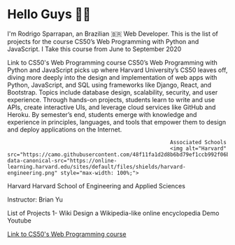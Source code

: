 # Hello Guys :man_in_tuxedo:  
I'm Rodrigo Sparrapan, an Brazilian :brazil: Web Developer. This is the list of projects for the course CS50’s Web Programming with Python and JavaScript. I Take this course from June to September 2020

Link to CS50's Web Programming course
CS50’s Web Programming with Python and JavaScript picks up where Harvard University’s CS50 leaves off, diving more deeply into the design and implementation of web apps with Python, JavaScript, and SQL using frameworks like Django, React, and Bootstrap. Topics include database design, scalability, security, and user experience. Through hands-on projects, students learn to write and use APIs, create interactive UIs, and leverage cloud services like GitHub and Heroku. By semester’s end, students emerge with knowledge and experience in principles, languages, and tools that empower them to design and deploy applications on the Internet.

                                                        Associated Schools
                                                        <img alt="Harvard" src="https://camo.githubusercontent.com/48f11fa1d2d8b6bd79ef1ccb992f06b886261205702003ea0352d22ae382a9f7/68747470733a2f2f6f6e6c696e652d6c6561726e696e672e686172766172642e6564752f73697465732f64656661756c742f66696c65732f736869656c64732f686172766172642d656e67696e656572696e672e706e67" data-canonical-src="https://online-learning.harvard.edu/sites/default/files/shields/harvard-engineering.png" style="max-width: 100%;">


Harvard
Harvard School of Engineering and Applied Sciences

Instructor: Brian Yu

List of Projects
1- Wiki	Design a Wikipedia-like online encyclopedia	Demo	Youtube


<a href="https://cs50.harvard.edu/web/2020/" rel="nofollow">
  Link to CS50's Web Programming course 
</a>
